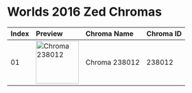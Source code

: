 # Worlds 2016 Zed Chromas

| Index | Preview | Chroma Name | Chroma ID |
|:---|:---|:---|:---|
| 01 | <img src='https://raw.communitydragon.org/latest/plugins/rcp-be-lol-game-data/global/default/v1/champion-chroma-images/238/238012.png' alt='Chroma 238012' width='100'> | Chroma 238012 | 238012 |
